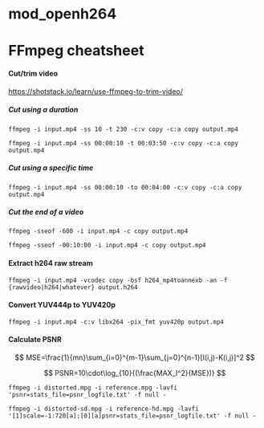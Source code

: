 # mod_openh264

# FFmpeg cheatsheet

#### Cut/trim video

https://shotstack.io/learn/use-ffmpeg-to-trim-video/

##### Cut using a duration

`ffmpeg -i input.mp4 -ss 10 -t 230 -c:v copy -c:a copy output.mp4`

`ffmpeg -i input.mp4 -ss 00:00:10 -t 00:03:50 -c:v copy -c:a copy output.mp4`

##### Cut using a specific time

`ffmpeg -i input.mp4 -ss 00:00:10 -to 00:04:00 -c:v copy -c:a copy output.mp4`

##### Cut the end of a video

`ffmpeg -sseof -600 -i input.mp4 -c copy output.mp4`

`ffmpeg -sseof -00:10:00 -i input.mp4 -c copy output.mp4`

#### Extract h264 raw stream

`ffmpeg -i input.mp4 -vcodec copy -bsf h264_mp4toannexb -an -f {rawvideo|h264|whatever} output.h264`

#### Convert YUV444p to YUV420p

`ffmpeg -i input.mp4 -c:v libx264 -pix_fmt yuv420p output.mp4`

#### Calculate PSNR

$$
MSE=\frac{1}{mn}\sum_{i=0}^{m-1}\sum_{j=0}^{n-1}[I(i,j)-K(i,j)]^2
$$

$$
PSNR=10\cdot\log_{10}{(\frac{MAX_I^2}{MSE})}
$$

`ffmpeg -i distorted.mpg -i reference.mpg -lavfi 'psnr=stats_file=psnr_logfile.txt' -f null -`

`ffmpeg -i distorted-sd.mpg -i reference-hd.mpg -lavfi '[1]scale=-1:720[a];[0][a]psnr=stats_file=psnr_logfile.txt' -f null -`
